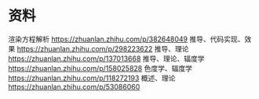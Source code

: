 # 资料
渲染方程解析          https://zhuanlan.zhihu.com/p/382648049
推导、代码实现、效果    https://zhuanlan.zhihu.com/p/298223622
推导、理论            https://zhuanlan.zhihu.com/p/137013668
推导、理论、辐度学     https://zhuanlan.zhihu.com/p/158025828
色度学、辐度学        https://zhuanlan.zhihu.com/p/118272193
概述、理论           https://zhuanlan.zhihu.com/p/53086060

